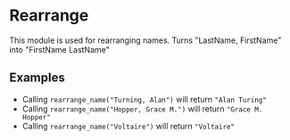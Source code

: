 Rearrange
=========

This module is used for rearranging names.
Turns "LastName, FirstName" into "FirstName LastName"

## Examples

 * Calling `rearrange_name("Turning, Alan")` will return `"Alan Turing"`
 * Calling `rearrange_name("Hopper, Grace M.")` will return `"Grace M. Hopper"`
 * Calling `rearrange_name("Voltaire")` will return `"Voltaire"`
